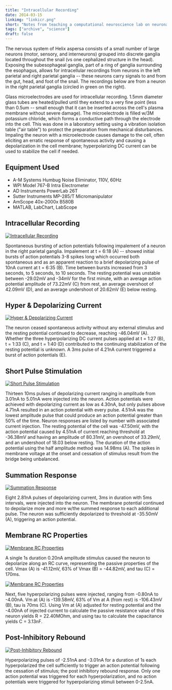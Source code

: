 ```yaml
---
title: "Intracellular Recording"
date: 2014-03-15
linkimg: "linkicr.png"
short: "Notes from teaching a computational neuroscience lab on neuronal responses to stimuli using intracellular recording."
tags: ["archive", "science"]
draft: false
---
```

The nervous system of Helix aspersa consists of a small number of large neurons (motor, sensory, and interneurons) grouped into discrete ganglia located throughout the snail (vs one cephalized structure in the head). Exposing the subesophageal ganglia, part of a ring of ganglia surrounding the esophagus, allows for intracellular recordings from neurons in the left parietal and right parietal ganglia -- these neurons carry signals to and from the gut, head, and foot of the snail. The recordings below are from a neuron in the right parietal ganglia (circled in green on the right).

Glass microelectrodes are used for intracellular recording. 1.5mm diameter glass tubes are heated/pulled until they extend to a very fine point (less than 0.5um -- small enough that it can be inserted across the cell's plasma membrane without severe damage). The microelectrode is filled w/3M potassium chloride, which forms a conductive path through the electrode into the cell. This was done in a laboratory setting using a vibration isolation table ("air table") to protect the preparation from mechanical disturbances. Impaling the neuron with a microelectrode causes damage to the cell, often eliciting an erratic response of spontaneous activity and causing a depolarization in the cell membrane; hyperpolarizing DC current can be used to stabilize the cell if needed.

## Equipment Used
* A-M Systems Humbug Noise Eliminator, 110V, 60Hz
* WPI Model 767-B Intra Electrometer
* AD Instruments PowerLab 26T
* Sutter Instruments MP-285/T Micromanipulator
* AmScope 40x-2000x B580B
* MATLAB, LabChart, LabScope

## Intracellular Recording
<a href="icfig1.png"><img class="image-center" alt="Intracellular Recording" src="icfig1.png" /></a>

Spontaneous bursting of action potentials following impalement of a neuron in the right parietal ganglia. Impalement at t = 6:18 (A) -- showed initial bursts of action potentials 3-8 spikes long which occurred both spontaneous and as an apparent reaction to a brief depolarizing pulse of 10nA current at t = 6:35 (B). Time between bursts increased from 3 seconds, to 5 seconds, to 10 seconds. The resting potential was unstable between -29.02mV and -34mV for the first minute, with an average action potential amplitude of 73.22mV (C) from rest, an average overshoot of 42.09mV (D), and an average undershoot of 20.62mV (E) below resting.

## Hyper & Depolarizing Current
<a href="icfig2.png"><img class="image-center" alt="Hyper & Depolarizing Current" src="icfig2.png" /></a>

The neuron ceased spontaneous activity without any external stimulus and the resting potential continued to decrease, reaching -46.04mV (A). Whether the three hyperpolarizing DC current pulses applied at t = 1:27 (B), t = 1:33 (C), and t = 1:40 (D) contributed to the continuing stabilization of the resting potential is unknown. A 3ms pulse of 4.21nA current triggered a burst of action potentials (E).

## Short Pulse Stimulation
<a href="icfig3.png"><img class="image-center" alt="Short Pulse Stimulation" src="icfig3.png" /></a>

Thirteen 10ms pulses of depolarizing current ranging in amplitude from 3.01nA to 5.01nA were injected into the neuron. Action potentials were achieved with depolarizing current as low as 4.30nA, but only pulses above 4.71nA resulted in an action potential with every pulse. 4.51nA was the lowest amplitude pulse that could produce an action potential greater than 50% of the time. Neuron responses are listed by number with associated current injection. The resting potential of the cell was -47.50mV, with the action potential caused by 4.51nA of current reaching threshold at -36.38mV and having an amplitude of 80.31mV, an overshoot of 33.29mV, and an undershoot of 18.03 below resting. The duration of the action potential using the half amplitude method was 14.98ms (A). The spikes in membrane voltage at the onset and cessation of stimulus result from the bridge being unbalanced.

## Summation Response 
<a href="icfig4.png"><img class="image-center" alt="Summation Response" src="icfig4.png" /></a>

Eight 2.81nA pulses of depolarizing current, 3ms in duration with 5ms intervals, were injected into the neuron. The membrane potential continued to depolarize more and more w/the summed response to each additional pulse. The neuron was sufficiently depolarized to threshold at -35.50mV (A), triggering an action potential.

## Membrane RC Properties
<a href="icfig5.png"><img class="image-center" alt="Membrane RC Properties" src="icfig5.png" /></a>

A single 1s duration 0.20nA amplitude stimulus caused the neuron to depolarize along an RC curve, representing the passive properties of the cell. Vmax (A) is -41.12mV, 63% of Vmax (B) = -44.82mV, and tau (C) = 170ms.

<a href="icfig6.png"><img class="image-center" alt="Membrane RC Properties" src="icfig6.png" /></a>

Next, five hyperpolarizing pulses were injected, ranging from -0.80nA to -4.00nA. Vm at (A) is -139.58mV, 63% of Vm at A (from rest) is -106.43mV (B), tau is 70ms (C). Using Vm at (A) adjusted for resting potential and the -4.00nA of injected current to calculate the passive resistance value of this neuron yields R = 22.40MOhm, and using tau to calculate the capacitance yields C = 3.13nF.

## Post-Inhibitory Rebound
<a href="icfig7.png"><img class="image-center" alt="Post-Inhibitory Rebound" src="icfig7.png" /></a>

Hyperpolarizing pulses of -2.51nA and -3.01nA for a duration of 1s each hyperpolarized the cell sufficiently to trigger an action potential following the cessation of stimulus; the post inhibitory rebound response. Only one action potential was triggered for each hyperpolarization, and no action potentials were triggered for hyperpolarizing stimuli between 0-2.5nA.